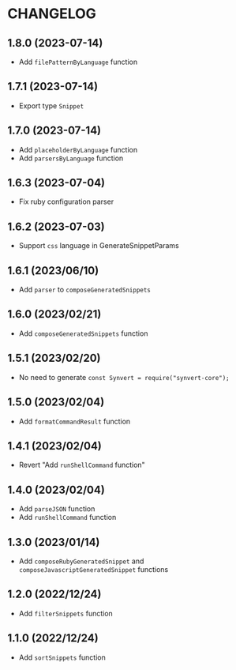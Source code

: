 # CHANGELOG

## 1.8.0 (2023-07-14)

* Add `filePatternByLanguage` function

## 1.7.1 (2023-07-14)

* Export type `Snippet`

## 1.7.0 (2023-07-14)

* Add `placeholderByLanguage` function
* Add `parsersByLanguage` function

## 1.6.3 (2023-07-04)

* Fix ruby configuration parser

## 1.6.2 (2023-07-03)

* Support `css` language in GenerateSnippetParams

## 1.6.1 (2023/06/10)

* Add `parser` to `composeGeneratedSnippets`

## 1.6.0 (2023/02/21)

* Add `composeGeneratedSnippets` function

## 1.5.1 (2023/02/20)

* No need to generate `const Synvert = require("synvert-core");`

## 1.5.0 (2023/02/04)

* Add `formatCommandResult` function

## 1.4.1 (2023/02/04)

* Revert "Add `runShellCommand` function"

## 1.4.0 (2023/02/04)

* Add `parseJSON` function
* Add `runShellCommand` function

## 1.3.0 (2023/01/14)

* Add `composeRubyGeneratedSnippet` and `composeJavascriptGeneratedSnippet` functions

## 1.2.0 (2022/12/24)

* Add `filterSnippets` function

## 1.1.0 (2022/12/24)

* Add `sortSnippets` function
